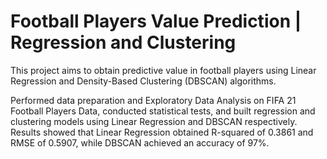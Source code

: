 Football Players Value Prediction | Regression and Clustering
===
This project aims to obtain predictive value in football players using Linear Regression and Density-Based Clustering (DBSCAN) algorithms.

Performed data preparation and Exploratory Data Analysis on FIFA 21 Football Players Data, conducted statistical tests, and built regression and clustering models using Linear Regression and DBSCAN respectively. Results showed that Linear Regression obtained R-squared of 0.3861 and RMSE of 0.5907, while DBSCAN achieved an accuracy of 97%.
